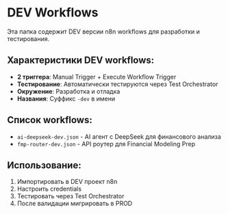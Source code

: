 # DEV Workflows

Эта папка содержит DEV версии n8n workflows для разработки и тестирования.

## Характеристики DEV workflows:
- **2 триггера**: Manual Trigger + Execute Workflow Trigger
- **Тестирование**: Автоматически тестируются через Test Orchestrator
- **Окружение**: Разработка и отладка
- **Названия**: Суффикс `-dev` в имени

## Список workflows:
- `ai-deepseek-dev.json` - AI агент с DeepSeek для финансового анализа
- `fmp-router-dev.json` - API роутер для Financial Modeling Prep

## Использование:
1. Импортировать в DEV проект n8n
2. Настроить credentials
3. Тестировать через Test Orchestrator
4. После валидации мигрировать в PROD
